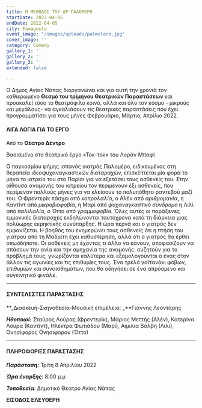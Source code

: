 ```yaml
---
title: Η ΜΕΘΟΔΟΣ ΤΟΥ ΔΡ ΠΑΛΟΜΕΡΟ
startDate: 2022-04-05
endDate: 2022-04-05
city: Famagusta
event_image: "/images/uploads/palmolero.jpg"
cover_image: ''
category: Comedy
gallery_1: ''
gallery_2: ''
gallery_3: ''
extended: false

---
```

Ο Δήμος Αγίας Νάπας διοργανώνει και για αυτή την χρονιά τον καθιερωμένο **Θεσμό του τρίμηνου Θεατρικών Παραστάσεων** και προσκαλεί τόσο το θεατρόφιλο κοινό, αλλά και όλο τον κόσμο - μικρούς και μεγάλους- να αγκαλιάσουν τις θεατρικές παραστάσεις που έχει προγραμματίσει για τους μήνες Φεβρουάριο, Μάρτιο, Απρίλιο 2022.

#### ΛΙΓΑ ΛΟΓΙΑ ΓΙΑ ΤΟ ΕΡΓΟ

Από το **Θέατρο Δέντρο**

Βασισμένο στο θεατρικό έργο «Τοκ-τοκ» του Λοράν Μπαφί

Ο παγκοσμίου φήμης ισπανός γιατρός Παλομέρο, ειδικευμένος στη θεραπεία ιδεοψυχαναγκαστικών διαταραχών, επισκέπτεται μία φορά το μήνα το ιατρείο του στο Παρίσι για να εξετάσει τους ασθενείς του. Στην αίθουσα αναμονής του ιατρείου τον περιμένουν έξι ασθενείς, που περίμεναν πολλούς μήνες για να κλείσουν το πολυπόθητο ραντεβού μαζί του. Ο Φρεντερίκ πάσχει από _κοπρολαλία_, ο Αλέν από _αριθμομανία_, η Καντίντ από _μικροβιοφοβία_, η Μαρί από _ψυχαναγκαστικό σύνδρομο_ η Λιλί από _παλιλαλία, ο Όττο από γραμμοφοβία._ Όλες αυτές οι παράξενες εμμονικές διαταραχές εκδηλώνονται ταυτόχρονα κατά τη διάρκεια μιας πολύωρης εκρηκτικής συνύπαρξης. Η ώρα περνά και ο γιατρός δεν εμφανίζεται. Η βοηθός του ενημερώνει τους ασθενείς ότι η πτήση του γιατρού από τη Μαδρίτη έχει καθυστέρηση, αλλά ότι ο γιατρός θα έρθει οπωσδήποτε. Οι ασθενείς μη έχοντας τι άλλο να κάνουν, αποφασίζουν να σπάσουν την ανία και την αμηχανία της αναμονής: συζητούν για το πρόβλημά τους, γνωρίζονται καλύτερα και εξομολογούνται ο ένας στον άλλον τις αγωνίες και τις επιθυμίες τους. Ένα τρελό γαϊτανάκι φόβων, επιθυμιών και συναισθημάτων, που θα οδηγήσει σε ένα απρόσμενο και συγκινητικό φινάλε.

***

#### ΣΥΝΤΕΛΕΣΤΕΣ ΠΑΡΑΣΤΑΣΗΣ

**_Διασκευή-Σκηνοθεσία-Μουσική επιμέλεια: _**Γιάννης Λεοντάρης

**_Ηθοποιοί:_** Σταύρος Λούρας (Φρεντερίκ), Μάριος Μεττής (Αλέν), Κατερίνα Λούρα (Καντίντ), Ηλέκτρα Φωτιάδου (Μαρί), Αιμιλία Βάλβη (Λιλί), Ονησίφορος Ονησιφόρου (Όττο)

***

#### ΠΛΗΡΟΦΟΡΙΕΣ ΠΑΡΑΣΤΑΣΗΣ

**_Παράσταση:_** Τρίτη 8 Απριλίου 2022

**_Ώρα έναρξης_**_:_ 8:00 μ.μ

**_Τοποθεσία_**_:_ Δημοτικό Θέατρο Αγίας Νάπας

**ΕΙΣΟΔΟΣ ΕΛΕΥΘΕΡΗ**